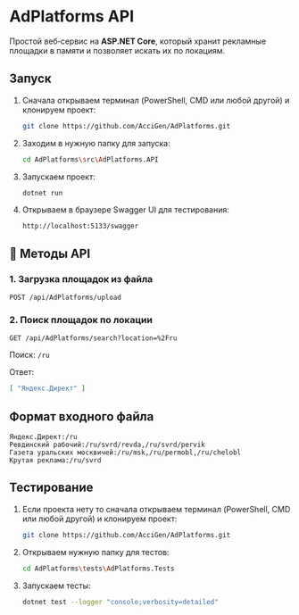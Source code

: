 # AdPlatforms API

Простой веб‑сервис на **ASP.NET Core**, который хранит рекламные площадки в памяти и позволяет искать их по локациям.

## Запуск

1. Сначала открываем терминал (PowerShell, CMD или любой другой) и клонируем проект:
   ```bash
   git clone https://github.com/AcciGen/AdPlatforms.git
   ```

2. Заходим в нужную папку для запуска:
   ```bash
   cd AdPlatforms\src\AdPlatforms.API
   ```

3. Запускаем проект:
   ```bash
   dotnet run
   ```

4. Открываем в браузере Swagger UI для тестирования:
   ```
   http://localhost:5133/swagger
   ```

## 📌 Методы API

### 1. Загрузка площадок из файла
`POST /api/AdPlatforms/upload`

### 2. Поиск площадок по локации
`GET /api/AdPlatforms/search?location=%2Fru`

Поиск:
`/ru`

Ответ:
```json
[ "Яндекс.Директ" ]
```

## Формат входного файла
```
Яндекс.Директ:/ru
Ревдинский рабочий:/ru/svrd/revda,/ru/svrd/pervik
Газета уральских москвичей:/ru/msk,/ru/permobl,/ru/chelobl
Крутая реклама:/ru/svrd
```

## Тестирование

1. Если проекта нету то сначала открываем терминал (PowerShell, CMD или любой другой) и клонируем проект:
   ```bash
   git clone https://github.com/AcciGen/AdPlatforms.git
   ```

2. Открываем нужную папку для тестов:
   ```bash
   cd AdPlatforms\tests\AdPlatforms.Tests
   ```

3. Запускаем тесты:
   ```bash
   dotnet test --logger "console;verbosity=detailed"
   ```
